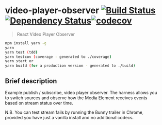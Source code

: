 # video-player-observer [![Build Status](https://travis-ci.org/globalroo/video-player-observer.svg?branch=master)](https://travis-ci.org/globalroo/video-player-observer)[![Dependency Status](https://dependencyci.com/github/globalroo/video-player-observer/badge)](https://dependencyci.com/github/globalroo/video-player-observer)[![codecov](https://codecov.io/gh/globalroo/video-player-observer/branch/master/graph/badge.svg)](https://codecov.io/gh/globalroo/video-player-observer)

> React Video Player Observer

```sh
npm install yarn -g
yarn
yarn test (tdd)
yarn testcov (coverage - generated to ./coverage)
yarn start or
yarn build (for a production version - generated to ./build)
```
## Brief description

Example publish / subscribe, video player observer. The harness allows you to switch sources and observe how the Media Element receives events based on stream status over time.

N.B. You can test stream fails by running the Bunny trailer in Chrome, provided you have just a vanilla install and no additional codecs.


